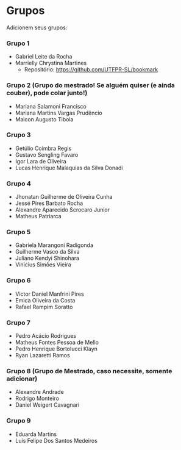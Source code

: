 # Grupos

Adicionem seus grupos:

### Grupo 1
* Gabriel Leite da Rocha
* Marrielly Chrystina Martines
	* Repositório: https://github.com/UTFPR-SL/bookmark

### Grupo 2 (Grupo do mestrado! Se alguém quiser (e ainda couber), pode colar junto!)
* Mariana Salamoni Francisco
* Mariana Martins Vargas Prudêncio
* Maicon Augusto Tibola

### Grupo 3

* Getúlio Coimbra Regis
* Gustavo Sengling Favaro
* Igor Lara de Oliveira
* Lucas Henrique Malaquias da Silva Donadi

### Grupo 4
* Jhonatan Guilherme de Oliveira Cunha
* Jessé Pires Barbato Rocha
* Alexandre Aparecido Scrocaro Junior
* Matheus Patriarca


### Grupo 5
* Gabriela Marangoni Radigonda
* Guilherme Vasco da Silva
* Juliano Kendyi Shinohara
* Vinicius Simões Vieira

### Grupo 6
* Victor Daniel Manfrini Pires
* Emica Oliveira da Costa
* Rafael Rampim Soratto

### Grupo 7
* Pedro Acácio Rodrigues
* Matheus Fontes Pessoa de Mello
* Pedro Henrique Bortolucci Klayn
* Ryan Lazaretti Ramos

### Grupo 8 (Grupo de Mestrado, caso necessite, somente adicionar)
* Alexandre Andrade
* Rodrigo Monteiro
* Daniel Weigert Cavagnari

### Grupo 9
* Eduarda Martins 
* Luis Felipe Dos Santos Medeiros
